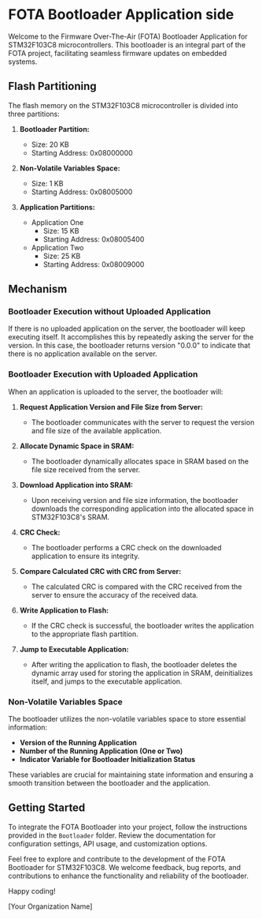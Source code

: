 # FOTA Bootloader Application side

Welcome to the Firmware Over-The-Air (FOTA) Bootloader Application for STM32F103C8 microcontrollers. This bootloader is an integral part of the FOTA project, facilitating seamless firmware updates on embedded systems.

## Flash Partitioning

The flash memory on the STM32F103C8 microcontroller is divided into three partitions:

1. **Bootloader Partition:**
   - Size: 20 KB
   - Starting Address: 0x08000000

2. **Non-Volatile Variables Space:**
   - Size: 1 KB
   - Starting Address: 0x08005000

3. **Application Partitions:**
   - Application One
     - Size: 15 KB
     - Starting Address: 0x08005400
   - Application Two
     - Size: 25 KB
     - Starting Address: 0x08009000

## Mechanism

### Bootloader Execution without Uploaded Application

If there is no uploaded application on the server, the bootloader will keep executing itself. It accomplishes this by repeatedly asking the server for the version. In this case, the bootloader returns version "0.0.0" to indicate that there is no application available on the server.

### Bootloader Execution with Uploaded Application

When an application is uploaded to the server, the bootloader will:

1. **Request Application Version and File Size from Server:**
   - The bootloader communicates with the server to request the version and file size of the available application.

2. **Allocate Dynamic Space in SRAM:**
   - The bootloader dynamically allocates space in SRAM based on the file size received from the server.

3. **Download Application into SRAM:**
   - Upon receiving version and file size information, the bootloader downloads the corresponding application into the allocated space in STM32F103C8's SRAM.

4. **CRC Check:**
   - The bootloader performs a CRC check on the downloaded application to ensure its integrity.

5. **Compare Calculated CRC with CRC from Server:**
   - The calculated CRC is compared with the CRC received from the server to ensure the accuracy of the received data.

6. **Write Application to Flash:**
   - If the CRC check is successful, the bootloader writes the application to the appropriate flash partition.

7. **Jump to Executable Application:**
   - After writing the application to flash, the bootloader deletes the dynamic array used for storing the application in SRAM, deinitializes itself, and jumps to the executable application.

### Non-Volatile Variables Space

The bootloader utilizes the non-volatile variables space to store essential information:

- **Version of the Running Application**
- **Number of the Running Application (One or Two)**
- **Indicator Variable for Bootloader Initialization Status**

These variables are crucial for maintaining state information and ensuring a smooth transition between the bootloader and the application.

## Getting Started

To integrate the FOTA Bootloader into your project, follow the instructions provided in the `Bootloader` folder. Review the documentation for configuration settings, API usage, and customization options.

Feel free to explore and contribute to the development of the FOTA Bootloader for STM32F103C8. We welcome feedback, bug reports, and contributions to enhance the functionality and reliability of the bootloader.

Happy coding!

[Your Organization Name]


